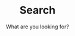 ---
layout: search
title: Search
permalink: /search/
subtitle: "What are you looking for?"
feature-img: "assets/img/pexels/adsp2.png"
icon: "fa-search"
---